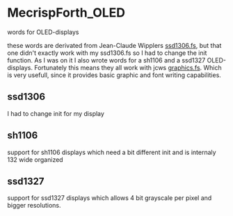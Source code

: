 # MecrispForth_OLED

words for OLED-displays

these words are derivated from Jean-Claude Wipplers [ssd1306.fs](https://git.jeelabs.org/jcw/embello/src/branch/master/explore/1608-forth/flib/i2c/ssd1306.fs), but that one didn't exactly work with my ssd1306.fs so I had to change the init function. As I was on it I also wrote words for a sh1106 and a ssd1327 OLED-displays. Fortunately this means they all work with jcws [graphics.fs](https://git.jeelabs.org/jcw/embello/src/branch/master/explore/1608-forth/flib/mecrisp/graphics.fs). Which is very usefull, since it provides basic graphic and font writing capabilities.

## ssd1306

I had to change init for my display

## sh1106

support for sh1106 displays which need a bit different init and is internaly 132 wide organized

## ssd1327

support for ssd1327 displays which allows 4 bit grayscale per pixel and bigger resolutions.
